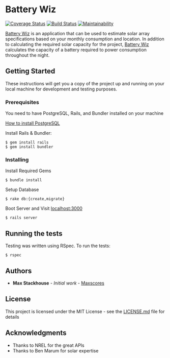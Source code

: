 # Battery Wiz

[![Coverage Status](https://coveralls.io/repos/github/Maxscores/solar_calc/badge.svg?branch=master)](https://coveralls.io/github/Maxscores/solar_calc?branch=master)
[![Build Status](https://travis-ci.org/Maxscores/batterywiz.svg?branch=master)](https://travis-ci.org/Maxscores/batterywiz)
[![Maintainability](https://api.codeclimate.com/v1/badges/3788262618972b66641f/maintainability)](https://codeclimate.com/github/Maxscores/solar_calc/maintainability)

[Battery Wiz](https://batterywiz.herokuapp.com) is an application that can be used to estimate solar array specifications based on your monthly consumption and location. In addition to calculating the required solar capacity for the project, [Battery Wiz](https://batterywiz.herokuapp.com) calculates the capacity of a battery required to power consumption throughout the night.

## Getting Started

These instructions will get you a copy of the project up and running on your local machine for development and testing purposes.

### Prerequisites

You need to have PostgreSQL, Rails, and Bundler installed on your machine

[How to install PostgreSQL](https://www.codementor.io/engineerapart/getting-started-with-postgresql-on-mac-osx-are8jcopb)

Install Rails & Bundler:
```
$ gem install rails
$ gem install bundler
```

### Installing

Install Required Gems
```
$ bundle install
```

Setup Database
```
$ rake db:{create,migrate}
```

Boot Server and Visit [localhost:3000](https://localhost:3000)
```
$ rails server
```

## Running the tests

Testing was written using RSpec. To run the tests:
```
$ rspec
```

## Authors

* **Max Stackhouse** - *Initial work* - [Maxscores](https://github.com/Maxscores)

## License

This project is licensed under the MIT License - see the [LICENSE.md](LICENSE.md) file for details

## Acknowledgments

* Thanks to NREL for the great APIs
* Thanks to Ben Marum for solar expertise
